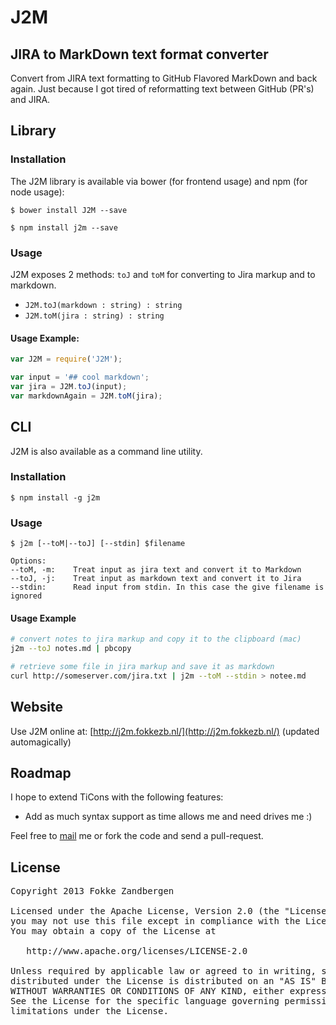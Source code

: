 # J2M
## JIRA to MarkDown text format converter
Convert from JIRA text formatting to GitHub Flavored MarkDown and back again. Just because I got tired of reformatting text between GitHub (PR's) and JIRA.


## Library
### Installation
The J2M library is available via bower (for frontend usage) and npm (for node usage):

```
$ bower install J2M --save
```
```
$ npm install j2m --save
```

### Usage
J2M exposes 2 methods: `toJ` and `toM` for converting to Jira markup and to markdown.

- `J2M.toJ(markdown : string) : string`
- `J2M.toM(jira : string) : string`

#### Usage Example:
```JavaScript
var J2M = require('J2M');

var input = '## cool markdown';
var jira = J2M.toJ(input);
var markdownAgain = J2M.toM(jira);
```


## CLI
J2M is also available as a command line utility.

### Installation
```
$ npm install -g j2m
```

### Usage
```
$ j2m [--toM|--toJ] [--stdin] $filename 

Options: 
--toM, -m:    Treat input as jira text and convert it to Markdown 
--toJ, -j:    Treat input as markdown text and convert it to Jira 
--stdin:      Read input from stdin. In this case the give filename is ignored 
```

#### Usage Example
```bash
# convert notes to jira markup and copy it to the clipboard (mac)
j2m --toJ notes.md | pbcopy

# retrieve some file in jira markup and save it as markdown
curl http://someserver.com/jira.txt | j2m --toM --stdin > notee.md
```

## Website
Use J2M online at: [http://j2m.fokkezb.nl/](http://j2m.fokkezb.nl/) (updated automagically)

## Roadmap
I hope to extend TiCons with the following features:

* Add as much syntax support as time allows me and need drives me :)

Feel free to [mail](mail@fokkezb.nl) me or fork the code and send a pull-request.

## License

<pre>
Copyright 2013 Fokke Zandbergen

Licensed under the Apache License, Version 2.0 (the "License");
you may not use this file except in compliance with the License.
You may obtain a copy of the License at

   http://www.apache.org/licenses/LICENSE-2.0

Unless required by applicable law or agreed to in writing, software
distributed under the License is distributed on an "AS IS" BASIS,
WITHOUT WARRANTIES OR CONDITIONS OF ANY KIND, either express or implied.
See the License for the specific language governing permissions and
limitations under the License.
</pre>
